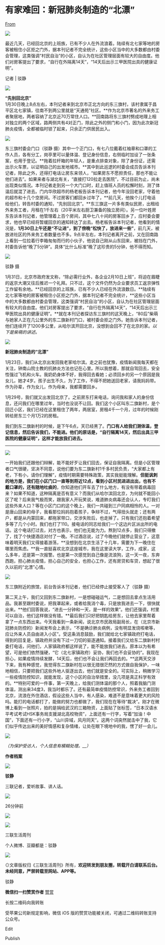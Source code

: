 # 有家难回：新冠肺炎制造的“北漂”

[From](https://mp.weixin.qq.com/s/iNLE576BAhJocqqT9CoGLg)  

![](https://res.cloudinary.com/dqvsulqdb/image/upload/v1580995350/driizmqsk1nghcrdbqe5.gif)

最近几天，已经回北京的上班族，已有不少人在外流浪着。陆续有北七家等地的房客被租住小区拒之门外，据本刊记者不完全统计，这些小区当中的大多数都由村委会管理，这类强调“村民自治”的小区，自认为在社区管理层面有较大的自由度。他们对房客提出了要求，“自行在外隔离14天”，“14天后出示三甲医院出具的健康证明”。

记者 | 驳静

![](https://res.cloudinary.com/dqvsulqdb/image/upload/v1580995351/hlth3mmbltytiaw0u2el.gif)

**“先别回北京”**  
1月30日晚上8点左右，本刊记者来到北京市正北方向的东三旗村，该村隶属于昌平区北七家镇，往南不到两公里就是“天通苑”社区。**作为北京市著名的外来务工者聚居地，两者容纳了北京近70万常住人口。**回南路将东三旗村劈成地理上相对独立的两个区域，路两侧共有4对正门，除此之外的侧门和小门，因为此次新冠肺炎疫情，全都被临时锁了起来，只余正门供居民出入。

![](https://res.cloudinary.com/dqvsulqdb/image/upload/v1580995352/ieojlzi1srilzqe0vv5s.jpg)

东三旗村委会门口（驳静 摄）其中一个正门口，有七八位戴着红袖章和口罩的工作人员，各有分工，岗亭里可以量体温、登记身份信息，右侧临时加设了一张条案，也用于登记。**拖着拉杆箱的年轻人，是重点排查对象，除了身份证，还需出示火车票，以证明自己的出发地城市。**其中到此巡逻的村委会成员告诉本刊记者，除此之外，还得打电话让房东来领人，“如果房东不愿担责任，那也不能让他们进去”。如果来者与湖北有关，“直接打120拉走去医院”，不过目前为止，尚未出现类似情况。本刊记者走到另一个大门口时，赶上值班人员的松懈时刻，测了体温后就混了进去。门内华欣超市的杨老板告诉本刊记者，他今年没回老家，守着他的超市和十几个空房间。不过房客们都回乡过年了，**前几天，他挨个儿打电话给他们，转告村委的通知，“先别回北京”。**东三旗这一片多有类似民房，出租给外来务工者，月租在1千左右（20平米左右厨卫兼备的独立房间）。另一位叶姓房东告诉本刊记者，他管理着上百个房间，其中七八十间的房客回乡了，应村委会要求，他也早已经将暂缓回京的通知转达了出去。杨老板告诉本刊记者，他看到的情况是，**1月30日上午还是“不让进”，到了傍晚“松快了，放进来一些”**，前几天，被放进社区的外来务工者数量也不多。9点半左右，本刊记者离开之前，又在回南路上看到一位拉着行李箱匆匆而行的小伙子，他说自己刚从山东回来，被挡在门外，村委告诉他“晚了5分钟”。具体“比什么标准”晚了这珍贵的5分钟，他不得而知。

![](https://res.cloudinary.com/dqvsulqdb/image/upload/v1580995353/bb0dmze8vggdiotsrhhl.jpg)

驳静 摄

1月31日，北京市政府发文称，“除必需行业外，各企业2月10日上班”，将迫在眉睫的返京大潮又往后推迟一个礼拜。只不过，这个文件仍然为企业要求员工返京弹性工作留有余地。**已经回京的上班族，已有不少人已经在外流浪数日。**陆续有北七家等地的房客被租住小区拒之门外，据本刊记者不完全统计，**这些小区当中的大多数都由村委会管理，这类强调“村民自治”的小区，自认为在社区管理层面有较大的自由度。他们对房客提出了要求，“自行在外隔离14天”，“14天后出示三甲医院出具的健康证明”。**就在本刊记者探访东三旗村的这天晚上，“80后”柴萌与她家人正在几公里外的东二旗新村门口，被村委会拒之门外。她告诉本刊记者，他们连续开了1200多公里，从哈尔滨开回北京，没想到会回不了在北京的家。_以下是柴萌的讲述。_

![](https://res.cloudinary.com/dqvsulqdb/image/upload/v1580995353/lnr6tqauimxkeorlhzuu.gif)

**新冠肺炎制造的“北漂”**  

1月23日，我们从北京出发回我老家哈尔滨。走之前也犹豫，疫情新闻我每天都在关注，钟南山院士教的抗肺炎方法也记在心里。所以我想着，那就自驾回去，安全性强过飞机和火车。我奶奶身体不好，我得回去看她；必须回乡的另一个原因是我女儿，她才4岁。孩子出生不久，为了工作，不得不把她送回老家，请我妈妈带。作为孙辈，作为女儿，作为母亲，我都需要回乡。

1月29号，我们就又出发回北京了。之前房东打来电话，询问我和家人的身份信息，还问我们在哪里过年，当时也没说不让回。我们这个小区叫东二旗新村，是个回迁小区，我们已经在这里租住了两年，两居室，房租4千一个月，过年的时候刚转给房东三个月1万2的房租。

我们到东二旗新村的时候，是下午6点，天已经黑了。**门口有人给我们测体温，登记信息，然后告诉我们，不能进。他们的原话是，“自行隔离14天，然后出具三甲医院的健康证明”，这样才能放我们进去。**

* * *

**![](https://res.cloudinary.com/dqvsulqdb/image/upload/v1580995355/sr5dm9vtg2u7qx3jm66e.jpg)**

一开始我们还跟他们辩解，能不能好歹让我们回去，保证自我隔离。但是小区管理者口气很硬，坚决不同意，说他们要为东二旗新村1千多村民负责，“大家都上有老，下有小，请你们理解”，疫情时期需要特殊政策，其实我挺能理解。**但挺讽刺的地方是，我们在小区门口一直等到将近12点，看到小区村民进进出出，也有不戴口罩的，还有随地吐痰的**，你知道他们开车去了什么地方，有没有带着病毒回来？如果不知道，这种隔离是否有意义？而我们从哈尔滨回北京，为何就不能回小区了呢？后来我气极而笑，跟我家人开玩笑说，难道肺炎病毒还会认人，专盯我们这些外来人口？等在小区门口的这个晚上，我们一共碰到三户同病相怜的人。一对是唐山回来的母子，我看那位妈妈抱着孩子，争辩不过，气得扭头就走；还有两户，都是从内蒙回来，都拖家带口，交涉失败后，也走掉了。只有我们还抱着希望多等了几个小时。我们也打了110。接电话的同志给我们一个这边片区派出所的电话。这个电话打过去，对方也表示，他们也无能为力。熬到12点多，我们只得撤了，找了个快捷酒店对付了一晚。不过酒店说，过了今晚他们就停止营业了，这意味着明天我们又得接着游荡，**没想到在北京生活了十几年，需要为下一晚住在哪里而焦虑。**我一直挺喜欢北京这座城市，我在这里读大学，工作，成家，这么多年，还是第一次报警。也是第一次感觉到自己像是流浪狗，这一天一夜，东奔西跑，担心肺炎疫情，担心自己的安全，也担心工作，还有房贷和车贷，想起了很久以前的“北漂”心情。

![](https://res.cloudinary.com/dqvsulqdb/image/upload/v1580995355/jdckhuxshq3yy1frzw7o.jpg)

东三旗附近的旅馆，前台告诉本刊记者，他们已经停止接受客人了（驳静 摄）

第二天上午，我们又回到东二旗新村，一是想碰碰运气，二是想回去拿点生活用品。我甚至跟村委说，把我罩起来，或者给我消个毒，只是放我进去一下，很快就出来。**他们回答我说，“进去一分钟和一天，是一样的效果”。他们还强调，村里可以自治，他们这样做没有错。**最后我们只好把钥匙给房东，让他去家里帮着拿了一点东西出来。今天我看到一条新闻，说北京市民政局副局长，在（北京市新冠肺炎防控的）新闻发布会上表示，“不是确诊肺炎病例，没有明显发烧咳嗽等，应让外来人员自由进入小区”。受这条消息鼓励，我们就给北七家镇政府打电话，得到的回复是，镇政府并没有下过一刀切的驱逐通知。接着我们又给东二旗新村村委打电话，问他们，人家镇政府都这样说了，能不能放我们进去。原本以为有希望，可是他们依然强硬，“它（北七家镇政府）妥协，我们也不会妥协的”。我现在担心，如果疫情持续发酵，14天后，他们也不会让我们再回去的。**这两天交涉下来，我有种感觉，我觉得东二旗新村在以很无措很茫然的方式做自我保护，一味地相信，只要把我们这些外地人驱逐出去，他们就是安全的。可实际上，稍微学习一些疫情防控知识，就能发现，这个小区的自治举措里，没几项是真正科学有效的。**特别可爱的一件事，第一天晚上，给我们测体温的那个人，照着我脑门测体温，测出来34度3，我当时都乐了。还有最简单疫情防控常识，外来务工者回到北京，流浪在外住酒店，假设这些人当中，有人感染，难道不是意味着更大的风险吗。能打的电话都打了，能做的努力也都做了，我们现在在等待“裁决”。刚才在微博上看到一张照片，拍的是捐给武汉的三箱物资，上面贴了张标签，“日本汉语水平考试考试HSK事务局支援湖北高校物资”，上面还有一行字，写着“加油！中国”，下面还有一行小字，“山川异域，风月同天”。这两个词突然就击中了我，它们似乎传达出来的美好情感和复杂情绪，让处在眼下境地中的我，愣了好一会儿。

![](https://res.cloudinary.com/dqvsulqdb/image/upload/v1580995357/uno6oselmfkkmzknfgng.jpg)

_（为保护受访人，个人信息有模糊处理。\_\_）_

**作者档案**

![](https://res.cloudinary.com/dqvsulqdb/image/upload/v1580995358/dle50joogck6hlxj62zt.jpg)

**驳静**  

三联记者，爱听故事、讲人话。

![](https://res.cloudinary.com/dqvsulqdb/image/upload/v1580995359/bcqk1aozmt26nfugiwvk.jpg)

26分钟前

![](https://res.cloudinary.com/dqvsulqdb/image/upload/v1580995359/sdn0ovrwld8d6stvvuav.png)

![](https://res.cloudinary.com/dqvsulqdb/image/upload/v1580995360/mloyfpefokqx5vixfcfg.png)

三联生活周刊

个人微博、豆瓣都是：驳静

![](https://res.cloudinary.com/dqvsulqdb/image/upload/v1580995361/xoweauhocnyblobjnuba.jpg)

⊙文章版权归《三联生活周刊》所有，**欢迎转发到朋友圈，转载开白请联系后台。未经同意，严禁转载至网站、APP等。**  

驳静

**微信扫一扫赞赏作者** [赞赏](##)

长按二维码向我转账

受苹果公司新规定影响，微信 iOS 版的赞赏功能被关闭，可通过二维码转账支持公众号。

Edit

Publish
